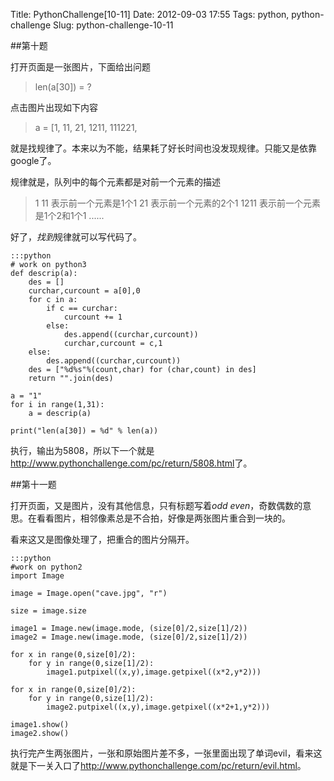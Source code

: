 Title: PythonChallenge[10-11]
Date: 2012-09-03 17:55
Tags: python, python-challenge
Slug: python-challenge-10-11

##第十题

打开页面是一张图片，下面给出问题
> len(a[30]) = ?

点击图片出现如下内容
> a = [1, 11, 21, 1211, 111221,

就是找规律了。本来以为不能，结果耗了好长时间也没发现规律。只能又是依靠google了。

规律就是，队列中的每个元素都是对前一个元素的描述
> 1
> 11 表示前一个元素是1个1
> 21 表示前一个元素的2个1
> 1211 表示前一个元素是1个2和1个1
> ......

好了，*找到*规律就可以写代码了。

    :::python
    # work on python3
    def descrip(a):
        des = []
        curchar,curcount = a[0],0
        for c in a:
            if c == curchar:
                curcount += 1
            else:
                des.append((curchar,curcount))
                curchar,curcount = c,1
        else:
            des.append((curchar,curcount))
        des = ["%d%s"%(count,char) for (char,count) in des]
        return "".join(des)

    a = "1"
    for i in range(1,31):
        a = descrip(a)

    print("len(a[30]) = %d" % len(a))

执行，输出为5808，所以下一个就是<http://www.pythonchallenge.com/pc/return/5808.html>了。

##第十一题

打开页面，又是图片，没有其他信息，只有标题写着*odd even*，奇数偶数的意思。在看看图片，相邻像素总是不合拍，好像是两张图片重合到一块的。

看来这又是图像处理了，把重合的图片分隔开。

    :::python
    #work on python2
    import Image

    image = Image.open("cave.jpg", "r")

    size = image.size

    image1 = Image.new(image.mode, (size[0]/2,size[1]/2))
    image2 = Image.new(image.mode, (size[0]/2,size[1]/2))

    for x in range(0,size[0]/2):
        for y in range(0,size[1]/2):
            image1.putpixel((x,y),image.getpixel((x*2,y*2)))

    for x in range(0,size[0]/2):
        for y in range(0,size[1]/2):
            image2.putpixel((x,y),image.getpixel((x*2+1,y*2)))

    image1.show()
    image2.show()

执行完产生两张图片，一张和原始图片差不多，一张里面出现了单词evil，看来这就是下一关入口了<http://www.pythonchallenge.com/pc/return/evil.html>。
